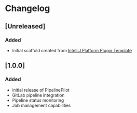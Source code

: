 # Changelog

## [Unreleased]
### Added
- Initial scaffold created from [IntelliJ Platform Plugin Template](https://github.com/JetBrains/intellij-platform-plugin-template)

## [1.0.0]
### Added
- Initial release of PipelinePilot
- GitLab pipeline integration
- Pipeline status monitoring
- Job management capabilities

